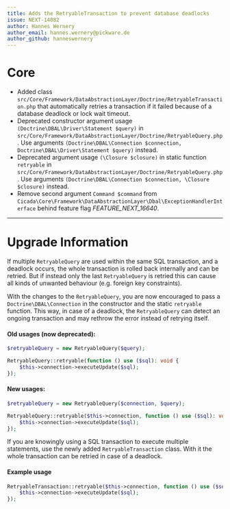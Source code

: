 ```yaml
---
title: Adds the RetryableTransaction to prevent database deadlocks
issue: NEXT-14082
author: Hannes Wernery
author_email: hannes.wernery@pickware.de
author_github: hanneswernery
---
```

# Core
* Added class `src/Core/Framework/DataAbstractionLayer/Doctrine/RetryableTransaction.php` that automatically retries a
  transaction if it failed because of a database deadlock or lock wait timeout.
* Deprecated constructor argument usage `(Doctrine\DBAL\Driver\Statement $query)`
  in `src/Core/Framework/DataAbstractionLayer/Doctrine/RetryableQuery.php`. Use arguments
  `(Doctrine\DBAL\Connection $connection, Doctrine\DBAL\Driver\Statement $query)` instead.
* Deprecated argument usage `(\Closure $closure)` in static function `retryable` in
  `src/Core/Framework/DataAbstractionLayer/Doctrine/RetryableQuery.php`. Use arguments
  `(Doctrine\DBAL\Connection $connection, \Closure $closure)` instead.
* Remove second argument `Command $command` from
  `Cicada\Core\Framework\DataAbstractionLayer\Dbal\ExceptionHandlerInterface` behind feature flag
  _FEATURE_NEXT_16640_.
___
# Upgrade Information
If multiple `RetryableQuery` are used within the same SQL transaction, and a deadlock occurs, the whole transaction is
rolled back internally and can be retried. But if instead only the last `RetryableQuery` is retried this can cause all
kinds of unwanted behaviour (e.g. foreign key constraints).

With the changes to the `RetryableQuery`, you are now encouraged to pass a `Doctrine\DBAL\Connection` in the constructor
and the static `retryable` function. This way, in case of a deadlock, the `RetryableQuery` can detect an ongoing
transaction and may rethrow the error instead of retrying itself.

#### Old usages (now deprecated):
  ```php
  $retryableQuery = new RetryableQuery($query);
  
  RetryableQuery::retryable(function () use ($sql): void {
      $this->connection->executeUpdate($sql);
  });
  ```

#### New usages:
  ```php
  $retryableQuery = new RetryableQuery($connection, $query);
  
  RetryableQuery::retryable($this->connection, function () use ($sql): void {
      $this->connection->executeUpdate($sql);
  });
  ```

If you are knowingly using a SQL transaction to execute multiple statements, use the newly added `RetryableTransaction`
class. With it the whole transaction can be retried in case of a deadlock.
#### Example usage
  ```php
  RetryableTransaction::retryable($this->connection, function () use ($sql): void {
      $this->connection->executeUpdate($sql);
  });
  ```
